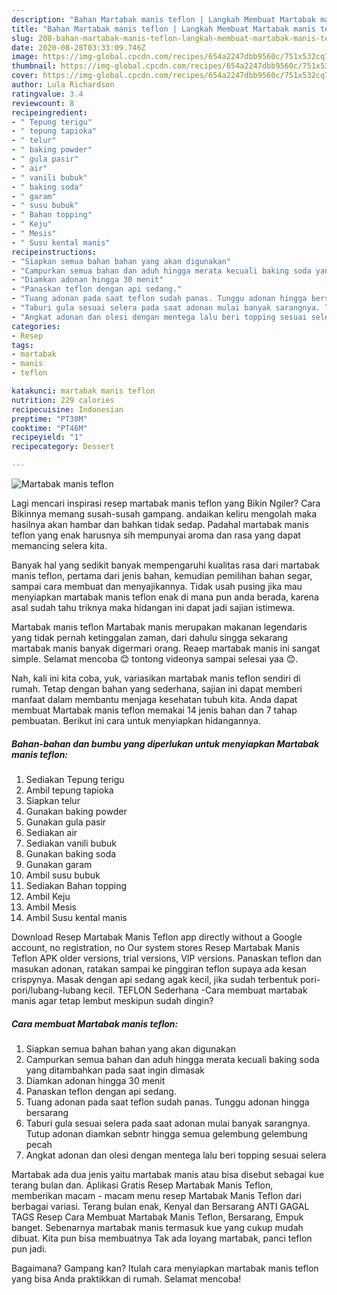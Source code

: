 ```yaml
---
description: "Bahan Martabak manis teflon | Langkah Membuat Martabak manis teflon Yang Sempurna"
title: "Bahan Martabak manis teflon | Langkah Membuat Martabak manis teflon Yang Sempurna"
slug: 208-bahan-martabak-manis-teflon-langkah-membuat-martabak-manis-teflon-yang-sempurna
date: 2020-08-28T03:33:09.746Z
image: https://img-global.cpcdn.com/recipes/654a2247dbb9560c/751x532cq70/martabak-manis-teflon-foto-resep-utama.jpg
thumbnail: https://img-global.cpcdn.com/recipes/654a2247dbb9560c/751x532cq70/martabak-manis-teflon-foto-resep-utama.jpg
cover: https://img-global.cpcdn.com/recipes/654a2247dbb9560c/751x532cq70/martabak-manis-teflon-foto-resep-utama.jpg
author: Lula Richardson
ratingvalue: 3.4
reviewcount: 8
recipeingredient:
- " Tepung terigu"
- " tepung tapioka"
- " telur"
- " baking powder"
- " gula pasir"
- " air"
- " vanili bubuk"
- " baking soda"
- " garam"
- " susu bubuk"
- " Bahan topping"
- " Keju"
- " Mesis"
- " Susu kental manis"
recipeinstructions:
- "Siapkan semua bahan bahan yang akan digunakan"
- "Campurkan semua bahan dan aduh hingga merata kecuali baking soda yang ditambahkan pada saat ingin dimasak"
- "Diamkan adonan hingga 30 menit"
- "Panaskan teflon dengan api sedang."
- "Tuang adonan pada saat teflon sudah panas. Tunggu adonan hingga bersarang"
- "Taburi gula sesuai selera pada saat adonan mulai banyak sarangnya. Tutup adonan diamkan sebntr hingga semua gelembung gelembung pecah"
- "Angkat adonan dan olesi dengan mentega lalu beri topping sesuai selera"
categories:
- Resep
tags:
- martabak
- manis
- teflon

katakunci: martabak manis teflon 
nutrition: 229 calories
recipecuisine: Indonesian
preptime: "PT30M"
cooktime: "PT46M"
recipeyield: "1"
recipecategory: Dessert

---
```



![Martabak manis teflon](https://img-global.cpcdn.com/recipes/654a2247dbb9560c/751x532cq70/martabak-manis-teflon-foto-resep-utama.jpg)

Lagi mencari inspirasi resep martabak manis teflon yang Bikin Ngiler? Cara Bikinnya memang susah-susah gampang. andaikan keliru mengolah maka hasilnya akan hambar dan bahkan tidak sedap. Padahal martabak manis teflon yang enak harusnya sih mempunyai aroma dan rasa yang dapat memancing selera kita.

Banyak hal yang sedikit banyak mempengaruhi kualitas rasa dari martabak manis teflon, pertama dari jenis bahan, kemudian pemilihan bahan segar, sampai cara membuat dan menyajikannya. Tidak usah pusing jika mau menyiapkan martabak manis teflon enak di mana pun anda berada, karena asal sudah tahu triknya maka hidangan ini dapat jadi sajian istimewa.

Martabak manis teflon Martabak manis merupakan makanan legendaris yang tidak pernah ketinggalan zaman, dari dahulu singga sekarang martabak manis banyak digermari orang. Reaep martabak manis ini sangat simple. Selamat mencoba 😊 tontong videonya sampai selesai yaa 😊.


Nah, kali ini kita coba, yuk, variasikan martabak manis teflon sendiri di rumah. Tetap dengan bahan yang sederhana, sajian ini dapat memberi manfaat dalam membantu menjaga kesehatan tubuh kita. Anda dapat membuat Martabak manis teflon memakai 14 jenis bahan dan 7 tahap pembuatan. Berikut ini cara untuk menyiapkan hidangannya.

<!--inarticleads1-->

##### Bahan-bahan dan bumbu yang diperlukan untuk menyiapkan Martabak manis teflon:

1. Sediakan  Tepung terigu
1. Ambil  tepung tapioka
1. Siapkan  telur
1. Gunakan  baking powder
1. Gunakan  gula pasir
1. Sediakan  air
1. Sediakan  vanili bubuk
1. Gunakan  baking soda
1. Gunakan  garam
1. Ambil  susu bubuk
1. Sediakan  Bahan topping
1. Ambil  Keju
1. Ambil  Mesis
1. Ambil  Susu kental manis


Download Resep Martabak Manis Teflon app directly without a Google account, no registration, no Our system stores Resep Martabak Manis Teflon APK older versions, trial versions, VIP versions. Panaskan teflon dan masukan adonan, ratakan sampai ke pinggiran teflon supaya ada kesan crispynya. Masak dengan api sedang agak kecil, jika sudah terbentuk pori-pori/lubang-lubang kecil. TEFLON Sederhana -Cara membuat martabak manis agar tetap lembut meskipun sudah dingin? 

<!--inarticleads2-->

##### Cara membuat Martabak manis teflon:

1. Siapkan semua bahan bahan yang akan digunakan
1. Campurkan semua bahan dan aduh hingga merata kecuali baking soda yang ditambahkan pada saat ingin dimasak
1. Diamkan adonan hingga 30 menit
1. Panaskan teflon dengan api sedang.
1. Tuang adonan pada saat teflon sudah panas. Tunggu adonan hingga bersarang
1. Taburi gula sesuai selera pada saat adonan mulai banyak sarangnya. Tutup adonan diamkan sebntr hingga semua gelembung gelembung pecah
1. Angkat adonan dan olesi dengan mentega lalu beri topping sesuai selera


Martabak ada dua jenis yaitu martabak manis atau bisa disebut sebagai kue terang bulan dan. Aplikasi Gratis Resep Martabak Manis Teflon, memberikan macam - macam menu resep Martabak Manis Teflon dari berbagai variasi. Terang bulan enak, Kenyal dan Bersarang ANTI GAGAL TAGS Resep Cara Membuat Martabak Manis Teflon, Bersarang, Empuk banget. Sebenarnya martabak manis termasuk kue yang cukup mudah dibuat. Kita pun bisa membuatnya Tak ada loyang martabak, panci teflon pun jadi. 

Bagaimana? Gampang kan? Itulah cara menyiapkan martabak manis teflon yang bisa Anda praktikkan di rumah. Selamat mencoba!
